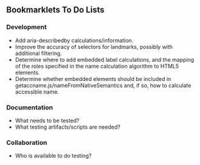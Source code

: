 ## Bookmarklets To Do Lists

### Development

* Add aria-describedby calculations/information.
* Improve the accuracy of selectors for landmarks, possibly with additional filtering.
* Determine where to add embedded label calculations, and the mapping of the roles specified in the name calculation algorithm to HTML5 elements.
* Determine whether embedded elements should be included in getaccname.js/nameFromNativeSemantics and, if so, how to calculate accessible name.

### Documentation

* What needs to be tested?
* What testing artifacts/scripts are needed?

### Collaboration

* Who is available to do testing?
